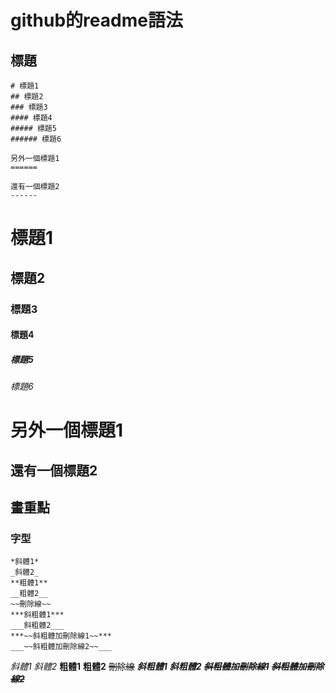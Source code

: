 # github的readme語法

## 標題
```
# 標題1
## 標題2
### 標題3
#### 標題4
##### 標題5
###### 標題6

另外一個標題1
======

還有一個標題2
------
```
# 標題1
## 標題2
### 標題3
#### 標題4
##### 標題5
###### 標題6

另外一個標題1
======

還有一個標題2
------

## 畫重點
### 字型
```
*斜體1*
_斜體2_
**粗體1**
__粗體2__
~~刪除線~~
***斜粗體1***
___斜粗體2___
***~~斜粗體加刪除線1~~***
___~~斜粗體加刪除線2~~___
```

*斜體1*
_斜體2_
**粗體1**
__粗體2__
~~刪除線~~
***斜粗體1***
___斜粗體2___
***~~斜粗體加刪除線1~~***
___~~斜粗體加刪除線2~~___
